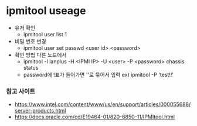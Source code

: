 # ipmitool useage

* 유저 확인
  * ipmitool user list 1
* 비밀 번호 변경
  * ipmitool user set passwd \<user id\> \<password\>
* 확인 방법 다른 노드에서
  * ipmitool -I lanplus -H \<IPMI IP\> -U \<user\> -P \<password\> chassis status
  * password에 !표가 들어가면 ''로 묶어서 입력 ex) ipmitool -P 'test!!'

### 참고 사이트
* https://www.intel.com/content/www/us/en/support/articles/000055688/server-products.html
* https://docs.oracle.com/cd/E19464-01/820-6850-11/IPMItool.html
